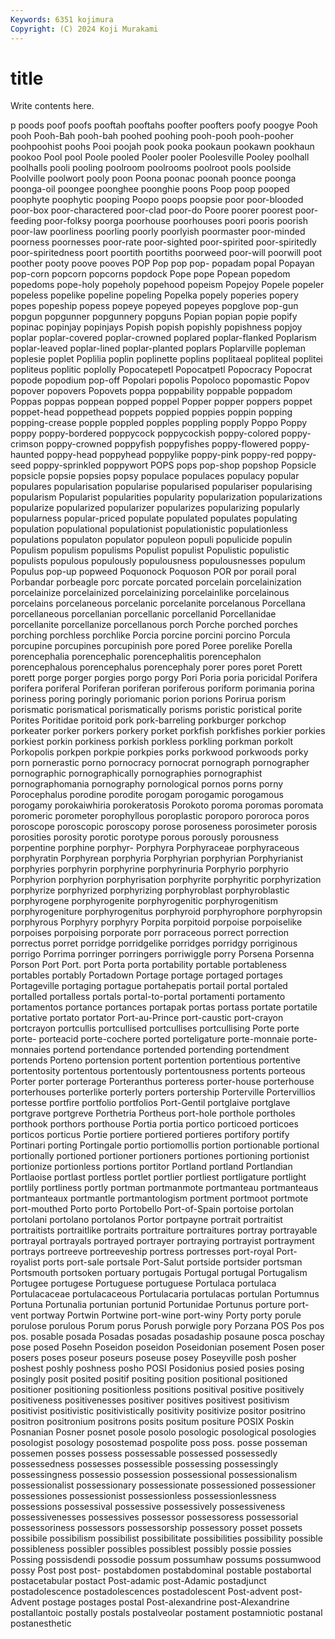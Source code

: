 ```yaml
---
Keywords: 6351 kojimura
Copyright: (C) 2024 Koji Murakami
---
```


# title

Write contents here.



p poods poof poofs
pooftah pooftahs poofter poofters poofy poogye Pooh pooh Pooh-Bah pooh-bah
poohed poohing pooh-pooh pooh-pooher poohpoohist poohs Pooi poojah pook pooka
pookaun pookawn pookhaun pookoo Pool pool Poole pooled Pooler pooler
Poolesville Pooley poolhall poolhalls pooli pooling poolroom poolrooms poolroot pools
poolside Poolville poolwort pooly poon Poona poonac poonah poonce poonga
poonga-oil poongee poonghee poonghie poons Poop poop pooped poophyte poophytic
pooping Poopo poops poopsie poor poor-blooded poor-box poor-charactered poor-clad poor-do
Poore poorer poorest poor-feeding poor-folksy poorga poorhouse poorhouses poori pooris
poorish poor-law poorliness poorling poorly poorlyish poormaster poor-minded poorness poornesses
poor-rate poor-sighted poor-spirited poor-spiritedly poor-spiritedness poort poortith poortiths poorweed poor-will
poorwill poot poother pooty poove pooves POP Pop pop pop-
popadam popal Popayan pop-corn popcorn popcorns popdock Pope pope Popean
popedom popedoms pope-holy popeholy popehood popeism Popejoy Popele popeler popeless
popelike popeline popeling Popelka popely poperies popery popes popeship popess
popeye popeyed popeyes popglove pop-gun popgun popgunner popgunnery popguns Popian
popian popie popify popinac popinjay popinjays Popish popish popishly popishness
popjoy poplar poplar-covered poplar-crowned poplared poplar-flanked Poplarism poplar-leaved poplar-lined poplar-planted
poplars Poplarville popleman poplesie poplet Poplilia poplin poplinette poplins poplitaeal
popliteal poplitei popliteus poplitic poplolly Popocatepetl Popocatpetl Popocracy Popocrat popode
popodium pop-off Popolari popolis Popoloco popomastic Popov popover popovers Popovets
poppa poppability poppable poppadom Poppas poppas poppean popped poppel Popper
popper poppers poppet poppet-head poppethead poppets poppied poppies poppin popping
popping-crease popple poppled popples poppling popply Poppo Poppy poppy poppy-bordered
poppycock poppycockish poppy-colored poppy-crimson poppy-crowned poppyfish poppyfishes poppy-flowered poppy-haunted poppy-head
poppyhead poppylike poppy-pink poppy-red poppy-seed poppy-sprinkled poppywort POPS pops pop-shop
popshop Popsicle popsicle popsie popsies popsy populace populaces populacy popular
populares popularisation popularise popularised populariser popularising popularism Popularist popularities popularity
popularization popularizations popularize popularized popularizer popularizes popularizing popularly popularness popular-priced
populate populated populates populating population populational populationist populationistic populationless populations
populaton populator populeon populi populicide populin Populism populism populisms Populist
populist Populistic populistic populists populous populously populousness populousnesses populum Populus
pop-up popweed Poquonock Poquoson POR por porail poral Porbandar porbeagle
porc porcate porcated porcelain porcelainization porcelainize porcelainized porcelainizing porcelainlike porcelainous
porcelains porcelaneous porcelanic porcelanite porcelanous Porcellana porcellaneous porcellanian porcellanic porcellanid
Porcellanidae porcellanite porcellanize porcellanous porch Porche porched porches porching porchless
porchlike Porcia porcine porcini porcino Porcula porcupine porcupines porcupinish pore
pored Poree porelike Porella porencephalia porencephalic porencephalitis porencephalon porencephalous porencephalus
porencephaly porer pores poret Porett porett porge porger porgies porgo
porgy Pori Poria poria poricidal Porifera porifera poriferal Poriferan poriferan
poriferous poriform porimania porina poriness poring poringly poriomanic porion porions
Porirua porism porismatic porismatical porismatically porisms poristic poristical porite Porites
Poritidae poritoid pork pork-barreling porkburger porkchop porkeater porker porkers porkery
porket porkfish porkfishes porkier porkies porkiest porkin porkiness porkish porkless
porkling porkman porkolt Porkopolis porkpen porkpie porkpies porks porkwood porkwoods
porky porn pornerastic porno pornocracy pornocrat pornograph pornographer pornographic pornographically
pornographies pornographist pornographomania pornography pornological pornos porns porny Porocephalus porodine
porodite porogam porogamic porogamous porogamy porokaiwhiria porokeratosis Porokoto poroma poromas
poromata poromeric porometer porophyllous poroplastic poroporo pororoca poros poroscope poroscopic
poroscopy porose poroseness porosimeter porosis porosities porosity porotic porotype porous
porously porousness porpentine porphine porphyr- Porphyra Porphyraceae porphyraceous porphyratin Porphyrean
porphyria Porphyrian porphyrian Porphyrianist porphyries porphyrin porphyrine porphyrinuria Porphyrio porphyrio
Porphyrion porphyrion porphyrisation porphyrite porphyritic porphyrization porphyrize porphyrized porphyrizing porphyroblast
porphyroblastic porphyrogene porphyrogenite porphyrogenitic porphyrogenitism porphyrogeniture porphyrogenitus porphyroid porphyrophore porphyropsin
porphyrous Porphyry porphyry Porpita porpitoid porpoise porpoiselike porpoises porpoising porporate
porr porraceous porrect porrection porrectus porret porridge porridgelike porridges porridgy
porriginous porrigo Porrima porringer porringers porriwiggle porry Porsena Porsenna Porson
Port Port. port Porta porta portability portable portableness portables portably
Portadown Portage portage portaged portages Portageville portaging portague portahepatis portail
portal portaled portalled portalless portals portal-to-portal portamenti portamento portamentos portance
portances portapak portas portass portate portatile portative portato portator Port-au-Prince
port-caustic port-crayon portcrayon portcullis portcullised portcullises portcullising Porte porte porte-
porteacid porte-cochere ported porteligature porte-monnaie porte-monnaies portend portendance portended portending
portendment portends Porteno portension portent portention portentious portentive portentosity portentous
portentously portentousness portents porteous Porter porter porterage Porteranthus porteress porter-house
porterhouse porterhouses porterlike porterly porters portership Porterville Portervillios portesse portfire
portfolio portfolios Port-Gentil portglaive portglave portgrave portgreve Porthetria Portheus port-hole
porthole portholes porthook porthors porthouse Portia portia portico porticoed porticoes
porticos porticus Portie portiere portiered portieres portifory portify Portinari porting
Portingale portio portiomollis portion portionable portional portionally portioned portioner portioners
portiones portioning portionist portionize portionless portions portitor Portland portland Portlandian
Portlaoise portlast portless portlet portlier portliest portligature portlight portlily portliness
portly portman portmanmote portmanteau portmanteaus portmanteaux portmantle portmantologism portment portmoot
portmote port-mouthed Porto porto Portobello Port-of-Spain portoise portolan portolani portolano
portolanos Portor portpayne portrait portraitist portraitists portraitlike portraits portraiture portraitures
portray portrayable portrayal portrayals portrayed portrayer portraying portrayist portrayment portrays
portreeve portreeveship portress portresses port-royal Port-royalist ports port-sale portsale Port-Salut
portside portsider portsman Portsmouth portsoken portuary portugais Portugal portugal Portugalism
Portugee portugese Portuguese portuguese Portulaca portulaca Portulacaceae portulacaceous Portulacaria portulacas
portulan Portumnus Portuna Portunalia portunian portunid Portunidae Portunus porture port-vent
portway Portwin Portwine port-wine port-winy Porty porty porule porulose porulous
Porum porus Porush porwigle pory Porzana POS Pos pos pos.
posable posada Posadas posadas posadaship posaune posca poschay pose posed
Posehn Poseidon poseidon Poseidonian posement Posen poser posers poses poseur
poseurs poseuse posey Poseyville posh posher poshest poshly poshness posho
POSI Posidonius posied posies posing posingly posit posited positif positing
position positional positioned positioner positioning positionless positions positival positive positively
positiveness positivenesses positiver positives positivest positivism positivist positivistic positivistically positivity
positivize positor positrino positron positronium positrons posits positum positure POSIX
Poskin Posnanian Posner posnet posole posolo posologic posological posologies posologist
posology posostemad pospolite poss poss. posse posseman possemen posses possess
possessable possessed possessedly possessedness possesses possessible possessing possessingly possessingness possessio
possession possessional possessionalism possessionalist possessionary possessionate possessioned possessioner possessiones possessionist
possessionless possessionlessness possessions possessival possessive possessively possessiveness possessivenesses possessives possessor
possessoress possessorial possessoriness possessors possessorship possessory posset possets possibile possibilism
possibilist possibilitate possibilities possibility possible possibleness possibler possibles possiblest possibly
possie possies Possing possisdendi possodie possum possumhaw possums possumwood possy
Post post post- postabdomen postabdominal postable postabortal postacetabular postact Post-adamic
post-Adamic postadjunct postadolescence postadolescences postadolescent Post-advent post-Advent postage postages postal
Post-alexandrine post-Alexandrine postallantoic postally postals postalveolar postament postamniotic postanal postanesthetic
